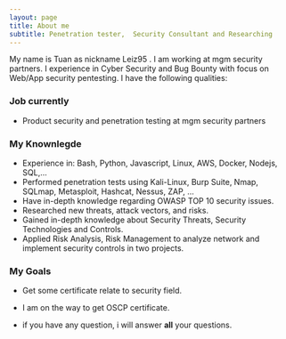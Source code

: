 ```yaml
---
layout: page
title: About me
subtitle: Penetration tester,  Security Consultant and Researching
---
```


My name is Tuan as nickname Leiz95 . I am working at mgm security partners. I experience in Cyber Security and Bug Bounty with focus on Web/App security pentesting. I have the following qualities:


### Job currently

-   Product security and penetration testing at mgm security partners
### My Knownlegde
  
-  Experience in: Bash, Python, Javascript, Linux, AWS, Docker, Nodejs, SQL,...
-  Performed penetration tests using Kali-Linux, Burp Suite, Nmap, SQLmap, Metasploit, Hashcat, Nessus, ZAP, ...
-  Have in-depth knowledge regarding OWASP TOP 10 security issues.
-  Researched new threats, attack vectors, and risks.
-  Gained in-depth knowledge about Security Threats, Security Technologies and Controls.
-  Applied Risk Analysis, Risk Management to analyze network and implement security controls in two projects.

### My Goals

- Get some certificate relate to security field.
- I am on the way to get OSCP certificate.

 - if you have any question, i will answer **all** your questions.
